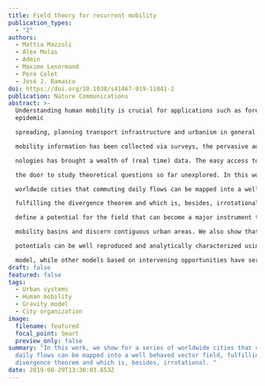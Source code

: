 ```yaml
---
title: Field theory for recurrent mobility
publication_types:
  - "2"
authors:
  - Mattia Mazzoli
  - Alex Molas
  - Admin
  - Maxime Lenormand
  - Pere Colet
  - José J. Ramasco
doi: https://doi.org/10.1038/s41467-019-11841-2
publication: Nature Communications
abstract: >-
  Understanding human mobility is crucial for applications such as forecasting
  epidemic

  spreading, planning transport infrastructure and urbanism in general. While, traditionally,

  mobility information has been collected via surveys, the pervasive adoption of mobile tech-

  nologies has brought a wealth of (real time) data. The easy access to this information opens

  the door to study theoretical questions so far unexplored. In this work, we show for a series of

  worldwide cities that commuting daily flows can be mapped into a well behaved vector field,

  fulfilling the divergence theorem and which is, besides, irrotational. This property allows us to

  define a potential for the field that can become a major instrument to determine separate

  mobility basins and discern contiguous urban areas. We also show that empirical fluxes and

  potentials can be well reproduced and analytically characterized using the so-called gravity

  model, while other models based on intervening opportunities have serious difficulties.
draft: false
featured: false
tags:
  - Urban systems
  - Human mobility
  - Gravity model
  - City organization
image:
  filename: featured
  focal_point: Smart
  preview_only: false
summary: "In this work, we show for a series of worldwide cities that commuting
  daily flows can be mapped into a well behaved vector field, fulfilling the
  divergence theorem and which is, besides, irrotational. "
date: 2019-08-29T13:30:03.653Z
---
```

